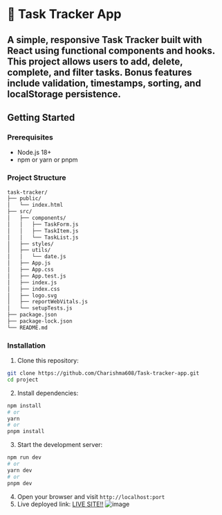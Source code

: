 # 📝 Task Tracker App
## A simple, responsive Task Tracker built with React using functional components and hooks. This project allows users to add, delete, complete, and filter tasks. Bonus features include validation, timestamps, sorting, and localStorage persistence.

## Getting Started

### Prerequisites

- Node.js 18+ 
- npm or yarn or pnpm

### Project Structure
```bash
task-tracker/
├── public/
│   └── index.html
├── src/
│   ├── components/
│   │   ├── TaskForm.js
│   │   ├── TaskItem.js
│   │   └── TaskList.js
│   ├── styles/               
│   ├── utils/
│   │   └── date.js
│   ├── App.js
│   ├── App.css
│   ├── App.test.js
│   ├── index.js
│   ├── index.css
│   ├── logo.svg
│   ├── reportWebVitals.js
│   └── setupTests.js
├── package.json
├── package-lock.json
└── README.md
```
### Installation

1. Clone this repository:
```bash
git clone https://github.com/Charishma608/Task-tracker-app.git
cd project
```

2. Install dependencies:
```bash
npm install
# or
yarn
# or
pnpm install
```

3. Start the development server:
```bash
npm run dev
# or
yarn dev
# or
pnpm dev
```

4. Open your browser and visit `http://localhost:port`
5. Live deployed link: [LIVE SITE!!](https://task-tracker-app-six-sigma.vercel.app/)
 ![image](https://github.com/user-attachments/assets/ec58dc31-f200-494a-a46b-10a2ae502f23)


